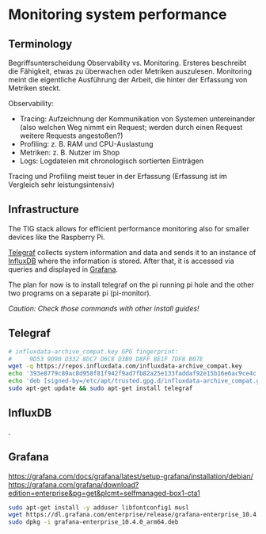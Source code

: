 # Monitoring system performance

## Terminology

Begriffsunterscheidung Observability vs. Monitoring. Ersteres beschreibt die Fähigkeit, etwas zu überwachen oder Metriken auszulesen.
Monitoring meint die eigentliche Ausführung der Arbeit, die hinter der Erfassung von Metriken steckt.

Observability:

- Tracing: Aufzeichnung der Kommunikation von Systemen untereinander (also welchen Weg nimmt ein Request; werden durch einen Request weitere Requests angestoßen?)
- Profiling: z. B. RAM und CPU-Auslastung
- Metriken: z. B. Nutzer im Shop
- Logs: Logdateien mit chronologisch sortierten Einträgen

Tracing und Profiling meist teuer in der Erfassung (Erfassung ist im Vergleich sehr leistungsintensiv)

## Infrastructure

The TIG stack allows for efficient performance monitoring also for smaller devices like the Raspberry Pi.

[Telegraf](https://github.com/influxdata/telegraf) collects system information and data and sends it to an instance of [InfluxDB](https://github.com/influxdata/influxdb) where the information is stored. After that, it is accessed via queries and displayed in [Grafana](https://github.com/grafana/grafana).

The plan for now is to install telegraf on the pi running pi hole and the other two programs on a separate pi (pi-monitor).

*Caution: Check those commands with other install guides!*

## Telegraf

```sh
# influxdata-archive_compat.key GPG fingerprint:
#     9D53 9D90 D332 8DC7 D6C8 D3B9 D8FF 8E1F 7DF8 B07E
wget -q https://repos.influxdata.com/influxdata-archive_compat.key
echo '393e8779c89ac8d958f81f942f9ad7fb82a25e133faddaf92e15b16e6ac9ce4c influxdata-archive_compat.key' | sha256sum -c && cat influxdata-archive_compat.key | gpg --dearmor | sudo tee /etc/apt/trusted.gpg.d/influxdata-archive_compat.gpg > /dev/null
echo 'deb [signed-by=/etc/apt/trusted.gpg.d/influxdata-archive_compat.gpg] https://repos.influxdata.com/debian stable main' | sudo tee /etc/apt/sources.list.d/influxdata.list
sudo apt-get update && sudo apt-get install telegraf
```

## InfluxDB

.

## Grafana

<https://grafana.com/docs/grafana/latest/setup-grafana/installation/debian/>
<https://grafana.com/grafana/download?edition=enterprise&pg=get&plcmt=selfmanaged-box1-cta1>

```sh
sudo apt-get install -y adduser libfontconfig1 musl
wget https://dl.grafana.com/enterprise/release/grafana-enterprise_10.4.0_arm64.deb
sudo dpkg -i grafana-enterprise_10.4.0_arm64.deb
```
